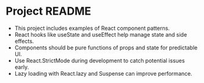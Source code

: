 # Project README

- This project includes examples of React component patterns.
- React hooks like useState and useEffect help manage state and side effects.
- Components should be pure functions of props and state for predictable UI.
- Use React.StrictMode during development to catch potential issues early.
- Lazy loading with React.lazy and Suspense can improve performance.
